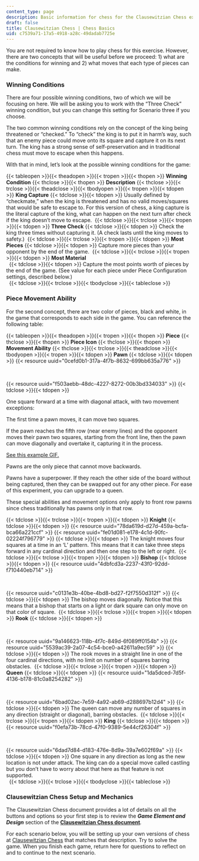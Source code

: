 ```yaml
---
content_type: page
description: Basic information for chess for the Clausewitzian Chess experiment.
draft: false
title: Clausewitzian Chess | Chess Basics
uid: c7539a71-17a5-4918-a28c-49dadab7725e
---
```

You are not required to know how to play chess for this exercise. However, there are two concepts that will be useful before we proceed: 1) what are the conditions for winning and 2) what moves that each type of pieces can make.

### Winning Conditions

There are four possible winning conditions, two of which we will be focusing on here. We will be asking you to work with the “Three Check” winning condition, but you can change this setting for Scenario three if you choose.

The two common winning conditions rely on the concept of the king being threatened or “checked.” To “check” the king is to put it in harm’s way, such that an enemy piece could move onto its square and capture it on its next turn. The king has a strong sense of self-preservation and in traditional chess must move to escape when this happens.

With that in mind, let’s look at the possible winning conditions for the game: 

{{< tableopen >}}{{< theadopen >}}{{< tropen >}}{{< thopen >}}
**Winning Condition**
{{< thclose >}}{{< thopen >}}
**Description**
{{< thclose >}}{{< trclose >}}{{< theadclose >}}{{< tbodyopen >}}{{< tropen >}}{{< tdopen >}}
**King Capture**
{{< tdclose >}}{{< tdopen >}}
Usually defined by “checkmate,” when the king is threatened and has no valid moves/squares that would be safe to escape to. For this version of chess, a king capture is the literal capture of the king, what can happen on the next turn after check if the king doesn’t move to escape. 
{{< tdclose >}}{{< trclose >}}{{< tropen >}}{{< tdopen >}}
**Three Check**
{{< tdclose >}}{{< tdopen >}}
Check the king three times without capturing it. (A check lasts until the king moves to safety.) 
{{< tdclose >}}{{< trclose >}}{{< tropen >}}{{< tdopen >}}
**Most Pieces**
{{< tdclose >}}{{< tdopen >}}
Capture more pieces than your opponent by the end of the game. 
{{< tdclose >}}{{< trclose >}}{{< tropen >}}{{< tdopen >}}
**Most Material**        
 
{{< tdclose >}}{{< tdopen >}}
Capture the most points worth of pieces by the end of the game. (See value for each piece under Piece Configuration settings, described below.)        
 
{{< tdclose >}}{{< trclose >}}{{< tbodyclose >}}{{< tableclose >}}

### Piece Movement Ability

For the second concept, there are two color of pieces, black and white, in the game that corresponds to each side in the game. You can reference the following table: 

{{< tableopen >}}{{< theadopen >}}{{< tropen >}}{{< thopen >}}
**Piece**
{{< thclose >}}{{< thopen >}}
**Piece Icon**
{{< thclose >}}{{< thopen >}}
**Movement Ability**
{{< thclose >}}{{< trclose >}}{{< theadclose >}}{{< tbodyopen >}}{{< tropen >}}{{< tdopen >}}
**Pawn**
{{< tdclose >}}{{< tdopen >}}
{{< resource uuid="0cefd0b1-317a-4f7b-8632-699bb635a776" >}}

 

{{< resource uuid="f503aebb-48dc-4227-8272-00b3bd334033" >}}
{{< tdclose >}}{{< tdopen >}}

One square forward at a time with diagonal attack, with two movement exceptions: 

The first time a pawn moves, it can move two squares. 

If the pawn reaches the fifth row (near enemy lines) and the opponent moves their pawn two squares, starting from the front line, then the pawn can move diagonally and overtake it, capturing it in the process.  

[See this example GIF.](https://upload.wikimedia.org/wikipedia/commons/0/09/Ajedrez_animaci%C3%B3n_en_passant.gif)

Pawns are the only piece that cannot move backwards. 

Pawns have a superpower. If they reach the other side of the board without being captured, then they can be swapped out for any other piece. For ease of this experiment, you can upgrade to a queen. 

These special abilities and movement options only apply to front row pawns since chess traditionally has pawns only in that row. 

{{< tdclose >}}{{< trclose >}}{{< tropen >}}{{< tdopen >}}
**Knight**
{{< tdclose >}}{{< tdopen >}}
{{< resource uuid="78da619d-d27d-459a-bcfa-bca66a221ccf" >}}
{{< resource uuid="fe01d081-e178-4c1d-90fc-02224f796779" >}}
{{< tdclose >}}{{< tdopen >}}
The knight moves four squares at a time in an ‘L’ pattern. This means that it can take three steps forward in any cardinal direction and then one step to the left or right. 
{{< tdclose >}}{{< trclose >}}{{< tropen >}}{{< tdopen >}}
**Bishop**
{{< tdclose >}}{{< tdopen >}}
{{< resource uuid="4dbfcd3a-2237-43f0-92dd-f710440eb714" >}}

 

{{< resource uuid="c0131e3b-40be-4bd8-bd27-f2f7550d312f" >}}
{{< tdclose >}}{{< tdopen >}}
The bishop moves diagonally. Notice that this means that a bishop that starts on a light or dark square can only move on that color of square. 
{{< tdclose >}}{{< trclose >}}{{< tropen >}}{{< tdopen >}}
**Rook**
{{< tdclose >}}{{< tdopen >}}

 

{{< resource uuid="9a146623-118b-4f7c-849d-6f089ff0154b" >}}
{{< resource uuid="5539ac39-2a07-4c54-bce0-a42611a9ec59" >}}
{{< tdclose >}}{{< tdopen >}}
The rook moves in a straight line in one of the four cardinal directions, with no limit on number of squares barring obstacles. 
{{< tdclose >}}{{< trclose >}}{{< tropen >}}{{< tdopen >}}
**Queen**
{{< tdclose >}}{{< tdopen >}}
{{< resource uuid="1da5dced-7d5f-4136-b178-81c0a8254282" >}}

 

{{< resource uuid="6bad02ac-7e59-4a92-ab69-d288697b12d4" >}}
{{< tdclose >}}{{< tdopen >}}
The queen can move any number of squares in any direction (straight or diagonal), barring obstacles. 
{{< tdclose >}}{{< trclose >}}{{< tropen >}}{{< tdopen >}}
**King**
{{< tdclose >}}{{< tdopen >}}
{{< resource uuid="f0efa73b-78cd-47f0-9389-5e44cf26304f" >}}

 

{{< resource uuid="6dad7d84-d183-476e-8d9a-39a7e602f69a" >}}
{{< tdclose >}}{{< tdopen >}}
One square in any direction as long as the new location is not under attack. The king can do a special move called castling but you don’t have to worry about that here as that feature is not supported.        
 
{{< tdclose >}}{{< trclose >}}{{< tbodyclose >}}{{< tableclose >}}

### Clausewitzian Chess Setup and Mechanics

The Clausewitzian Chess document provides a lot of details on all the buttons and options so your first step is to review the ***Game Element and Design*** section of the [**Clausewitzian Chess document**](https://raw.githubusercontent.com/mit-ll/Clausewitzian_Chess/master/Clausewitzian_Chess_v6.pdf)*.* 

For each scenario below, you will be setting up your own versions of chess at [Clausewitzian Chess](http://clausewitzianchess.com/) that matches that description. Try to solve the game. When you finish each game, return here for questions to reflect on and to continue to the next scenario.